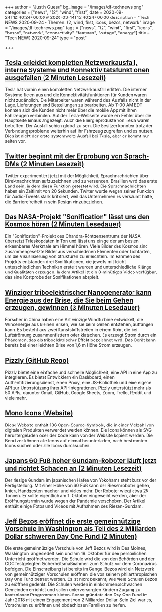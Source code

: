 +++
author = "Justin Guese"
bg_image = "/images/df-technews.png"
categories = ["news", "(2", "wind", "first"]
date = 2020-09-24T12:40:24+06:00 # 2020-03-14T15:40:24+06:00
description = "Tech NEWS 2020-09-24 - Themen: (2, wind, first, icons, bezos, network"
image = "/images/df-technews.png"
tags = ["news", "(2", "wind", "first", "icons", "bezos", "network", "connectivity", "features", "outage", "energy"]
title = "Tech NEWS 2020-09-24"
type = "post"

+++

## [Tesla erleidet kompletten Netzwerkausfall, interne Systeme und Konnektivitätsfunktionen ausgefallen (2 Minuten Lesezeit)](https://electrek.co/2020/09/23/tesla-suffers-complete-network-outage-internal-systems-and-connectivity-features-down//1/01000174bf97e629-f8ddba68-f4cc-40aa-b594-ca85cd56bc1c-000000/EzAjBVc0R4wqO-N5cbts1eL8XNlLBlKgiPCN5xe85vQ=160)

 Tesla hat vorhin einen kompletten Netzwerkausfall erlitten. Die internen Systeme fielen aus und die Konnektivitätsfunktionen für Kunden waren nicht zugänglich. Die Mitarbeiter waren während des Ausfalls nicht in der Lage, Lieferungen und Bestellungen zu bearbeiten. Ab 11:00 AM EDT konnten sich die Kunden nicht mehr über die mobile App mit ihren Fahrzeugen verbinden. Auf der Tesla-Webseite wurde ein Fehler über die Hauptseite hinaus angezeigt. Auch die Energieprodukte von Tesla waren betroffen. Der Ausfall schien global zu sein. Die Besitzer konnten trotz der Verbindungsprobleme weiterhin auf ihr Fahrzeug zugreifen und es nutzen. Dies ist nicht der erste systemweite Ausfall bei Tesla, aber er kommt nur selten vor.

## [Twitter beginnt mit der Erprobung von Sprach-DMs (2 Minuten Lesezeit)](https://www.theverge.com/2020/9/23/21452932/twitter-voice-audio-direct-messages-test-brazil/1/01000174bf97e629-f8ddba68-f4cc-40aa-b594-ca85cd56bc1c-000000/vcsQzYBB9i1-TGr70X_s3thD8_mE9VzfTcmEQqU3FMs=160)

 Twitter experimentiert jetzt mit der Möglichkeit, Sprachnachrichten über Direktnachrichten aufzuzeichnen und zu versenden. Brasilien wird das erste Land sein, in dem diese Funktion getestet wird. Die Sprachnachrichten haben ein Zeitlimit von 20 Sekunden. Twitter wurde wegen seiner Funktion für Audio-Tweets stark kritisiert, weil das Unternehmen es versäumt hatte, die Barrierefreiheit in sein Design einzubeziehen.

## [Das NASA-Projekt "Sonification" lässt uns den Kosmos hören (2 Minuten Lesedauer)](https://newatlas.com/space/nasa-chandra-sonification-project-hear-cosmos//1/01000174bf97e629-f8ddba68-f4cc-40aa-b594-ca85cd56bc1c-000000/uk4TFy9uttdbaLbK6WH5RIO_ExswrY6nrPfOVRHPykE=160)

 Ein "Sonification"-Projekt des Chandra-Röntgenzentrums der NASA übersetzt Teleskopdaten in Ton und lässt uns einige der am besten erkennbaren Merkmale am Himmel hören. Viele Bilder des Kosmos sind zusammengesetzte Bilder aus verschiedenen Elementen oder Lichtarten, um die Visualisierung von Strukturen zu erleichtern. Im Rahmen des Projekts entstanden drei Sonifikationen, die jeweils mit leicht unterschiedlichen Techniken erstellt wurden und unterschiedliche Klänge und Qualitäten erzeugen. In dem Artikel ist ein 3-minütiges Video verfügbar, das eine Kostprobe der Sonifikationen abspielt.

## [Winziger triboelektrischer Nanogenerator kann Energie aus der Brise, die Sie beim Gehen erzeugen, gewinnen (3 Minuten Lesedauer)](https://scitechdaily.com/tiny-triboelectric-nanogenerator-can-harvest-energy-from-the-breeze-you-make-when-you-walk//1/01000174bf97e629-f8ddba68-f4cc-40aa-b594-ca85cd56bc1c-000000/cIZ_2G6IO2oAYtD2204KftnRtGFfxiD5WYmQ3bxxVg8=160)

 Forscher in China haben eine Art winzige Windturbine entwickelt, die Windenergie aus kleinen Brisen, wie sie beim Gehen entstehen, auffangen kann. Es besteht aus zwei Kunststoffstreifen in einem Rohr, die bei Luftströmung zusammenflattern oder klatschen. Es erzeugt Strom durch ein Phänomen, das als triboelektrischer Effekt bezeichnet wird. Das Gerät kann bereits bei einer leichten Brise von 1,6 m Höhe Strom erzeugen.

## [Pizzly (GitHub Repo)](https://github.com/bearer/pizzly/1/01000174bf97e629-f8ddba68-f4cc-40aa-b594-ca85cd56bc1c-000000/A_eWP2KBvHMVZgWy7wq5tkzRVgA9Rf7rSrh8bI59Auc=160)

 Pizzly bietet eine einfache und schnelle Möglichkeit, eine API in eine App zu integrieren. Es bietet Entwicklern ein Dashboard, einen Authentifizierungsdienst, einen Proxy, eine JS-Bibliothek und eine eigene API zur Unterstützung ihrer API-Integrationen. Pizzly unterstützt mehr als 50 APIs, darunter Gmail, GitHub, Google Sheets, Zoom, Trello, Reddit und viele mehr.

## [Mono Icons (Website)](https://icons.mono.company//1/01000174bf97e629-f8ddba68-f4cc-40aa-b594-ca85cd56bc1c-000000/hiRikRXG_o33-iOl6u7hq0O73ftODQEocLFarp60hyU=160)

 Diese Website enthält 136 Open-Source-Symbole, die in einer Vielzahl von digitalen Produkten verwendet werden können. Die Icons können als SVG heruntergeladen oder der Code kann von der Website kopiert werden. Die Benutzer können alle Icons auf einmal herunterladen, nach bestimmten Icons suchen oder alle Icons durchsuchen.

## [Japans 60 Fuß hoher Gundam-Roboter läuft jetzt und richtet Schaden an (2 Minuten Lesezeit)](https://www.popularmechanics.com/technology/robots/a34108996/giant-gundam-japan-testing-mode/1/01000174bf97e629-f8ddba68-f4cc-40aa-b594-ca85cd56bc1c-000000/-mi-8bZ7AKcD49C4CysUB4iOIkexrIdPpfs2c1AmwjY=160)

 Der riesige Gundam im japanischen Hafen von Yokohama steht kurz vor der Fertigstellung. Mit einer Höhe von 60 Fuß kann der Riesenroboter gehen, knien, Handgesten machen und vieles mehr. Der Roboter wiegt etwa 25 Tonnen. Er sollte eigentlich am 1. Oktober eingeweiht werden, aber der Eröffnungstermin wurde wegen der Pandemie verschoben. Der Artikel enthält einige Fotos und Videos mit Aufnahmen des Riesen-Gundam.

## [Jeff Bezos eröffnet die erste gemeinnützige Vorschule in Washington als Teil des 2 Milliarden Dollar schweren Day One Fund (2 Minuten)](https://www.cnbc.com/2020/09/22/jeff-bezos-to-open-first-location-of-nonprofit-preschool.html/1/01000174bf97e629-f8ddba68-f4cc-40aa-b594-ca85cd56bc1c-000000/BkLIchZHqVuVGZLgMdUYhTGZBRTO-PAiHf7lOa-YGSI=160)

 Die erste gemeinnützige Vorschule von Jeff Bezos wird in Des Moines, Washington, angesiedelt sein und am 19. Oktober für den persönlichen Unterricht geöffnet werden. Die Schule wird die von den Behörden und der CDC festgelegten Sicherheitsmaßnahmen zum Schutz vor dem Coronavirus befolgen. Die Einschreibung ist bereits im Gange. Bezos wird ein Netzwerk von gemeinnützigen Vorschulen eröffnen, die von seinem philanthropischen Day One Fund betreut werden. Es ist nicht bekannt, wie viele Schulen Bezos zu eröffnen gedenkt. Die Schulen werden in einkommensschwachen Gemeinden errichtet und sollen unterversorgten Kindern Zugang zu kostenlosen Programmen bieten. Bezos gründete den Day One Fund im Jahr 2018 mit einem Engagement von 2 Milliarden Dollar. Sein Ziel war es, Vorschulen zu eröffnen und obdachlosen Familien zu helfen.


